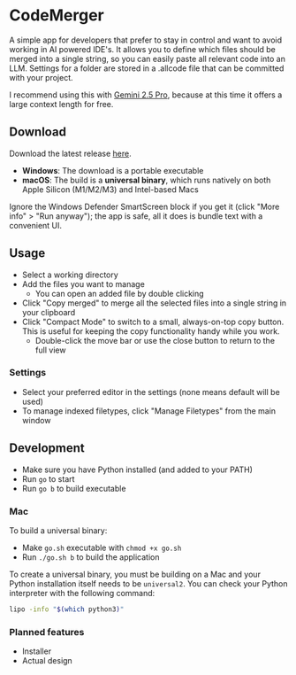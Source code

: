 # CodeMerger

A simple app for developers that prefer to stay in control and want to avoid working in AI powered IDE's. It allows you to define which files should be merged into a single string, so you can easily paste all relevant code into an LLM. Settings for a folder are stored in a .allcode file that can be committed with your project.

I recommend using this with [Gemini 2.5 Pro](https://aistudio.google.com/prompts/new_chat), because at this time it offers a large context length for free.

## Download

Download the latest release [here](https://github.com/DrSiemer/codemerger/releases).

- **Windows**: The download is a portable executable
- **macOS**: The build is a **universal binary**, which runs natively on both Apple Silicon (M1/M2/M3) and Intel-based Macs

Ignore the Windows Defender SmartScreen block if you get it (click "More info" > "Run anyway"); the app is safe, all it does is bundle text with a convenient UI.

## Usage

- Select a working directory
- Add the files you want to manage
    - You can open an added file by double clicking
- Click "Copy merged" to merge all the selected files into a single string in your clipboard
- Click "Compact Mode" to switch to a small, always-on-top copy button. This is useful for keeping the copy functionality handy while you work.
    - Double-click the move bar or use the close button to return to the full view

### Settings

- Select your preferred editor in the settings (none means default will be used)
- To manage indexed filetypes, click "Manage Filetypes" from the main window

## Development

- Make sure you have Python installed (and added to your PATH)
- Run `go` to start
- Run `go b` to build executable

### Mac

To build a universal binary:

- Make `go.sh` executable with `chmod +x go.sh`
- Run `./go.sh b` to build the application

To create a universal binary, you must be building on a Mac and your Python installation itself needs to be `universal2`. You can check your Python interpreter with the following command:

```bash
lipo -info "$(which python3)"
```

### Planned features

- Installer
- Actual design